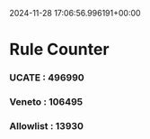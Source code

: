 2024-11-28 17:06:56.996191+00:00
# Rule Counter 
 ### UCATE : 496990

 ### Veneto : 106495

 ### Allowlist : 13930